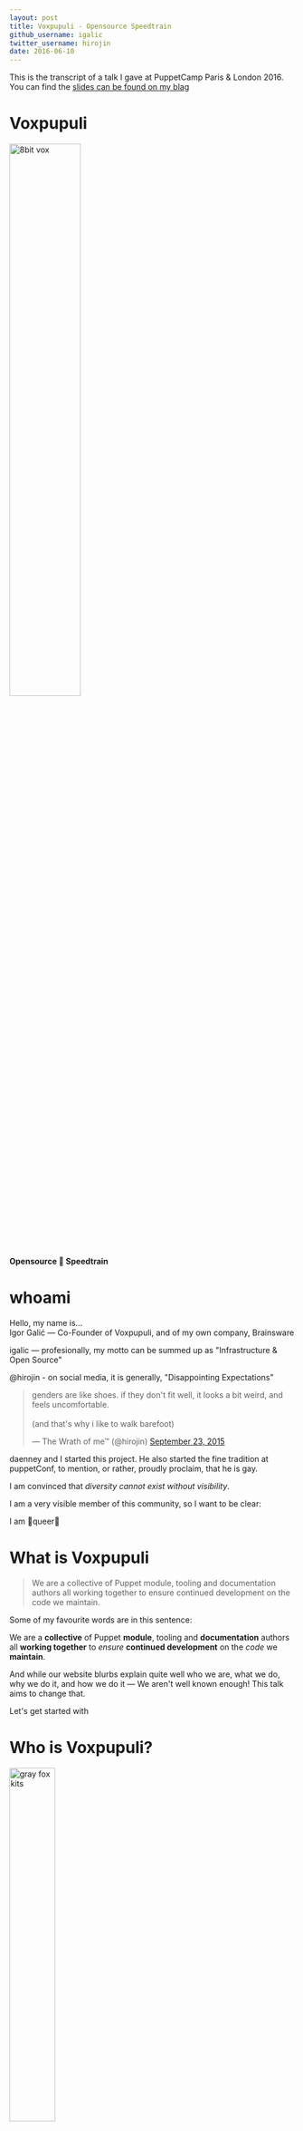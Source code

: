 ```yaml
---
layout: post
title: Voxpupuli - Opensource Speedtrain
github_username: igalic
twitter_username: hirojin
date: 2016-06-10
---
```


This is the transcript of a talk I gave at PuppetCamp Paris & London 2016.
You can find the [slides can be found on my blag](https://blag.esotericsystems.at/igor/presents/voxpupuli-opensource-speedtrain/)

Voxpupuli
=========

<img alt="8bit vox" src="{{ site.url }}{{ site.baseurl }}/static/images/8bit-vox.png" width="50%" height="50%" />

**Opensource 🚅 Speedtrain**

whoami
======

Hello, my name is…  
Igor Galić — Co-Founder of Voxpupuli, and of my own company, Brainsware

igalic — profesionally, my motto can be summed up as "Infrastructure & Open Source"

@hirojin - on social media, it is generally, "Disappointing Expectations"

<blockquote class="twitter-tweet" data-lang="en"><p lang="en" dir="ltr">genders are like shoes. if they don&#39;t fit well, it looks a bit weird, and feels uncomfortable.<br><br>(and that&#39;s why i like to walk barefoot)</p>&mdash; The Wrath of me™ (@hirojin) <a href="https://twitter.com/hirojin/status/646652627581829120">September 23, 2015</a></blockquote>
<script async src="//platform.twitter.com/widgets.js" charset="utf-8"></script>

daenney and I started this project. He also started the fine tradition at  
puppetConf, to mention, or rather, proudly proclaim, that he is gay.

I am convinced that *diversity cannot exist without visibility*.

I am a very visible member of this community, so I want to be clear:

I am 🌈queer🌈

What is Voxpupuli
=================

> We are a collective of Puppet module, tooling and documentation authors all working together to ensure continued development on the code we maintain.

Some of my favourite words are in this sentence:

We are a **collective** of Puppet **module**, tooling and **documentation** authors all **working together** to *ensure* **continued development** on the *code* we **maintain**.

And while our website blurbs explain quite well who we are, what we do, why we do it, and how we do it — We aren't well known enough! This talk aims to change that.

Let's get started with

Who is Voxpupuli?
=================

<img alt="gray fox kits" src="{{ site.url }}{{ site.baseurl }}/static/images/gray-fox-kits-956687_1280.jpg" width="40%" height="40%" />

64… wait 65… no actually 66 volunteers

-   admins
-   many non-coders
-   git newbies

Currently, Voxpupuli is made of ~64~ ~65~ 66 people who alltogether have  
access to 130~ repositories. Most of those represent either puppet modules (100~) or puppet-lint checks, or some other kind of gem.

Except for those among us who are Puppet employees, none of our contributors are paid to do this work. And even the Puppet employees aren't paid to do *this* work! We are volunteers, most of us are admins, many of us not coders, a lot of us don't know how git works…

Why is Voxpupuli?
=================

-   impulsiveness

Daenney and me founded, then Puppet-Community, out of impulsiveness. We were frustrated with the pace at which things were moving, and we figured that we needed a space where we can iterate faster than Puppet. Puppet is bound by contracts to their customers. We as admins, running primarily the open source version of puppet, on the other hand, are free to decide on our own when to move, upgrade or break something.

-   necessity

Maintaining puppet modules is hard. Constantly ensuring quality is a
never-ending race against bit-rot. The ruby ecosystem is evolving fast, and it's
hard to keep up with the tools and *best* practices. Running this race alone can
be exhausting, at best. But slipping up, falling ill, taking vacation, changing
jobs, losing interest - [being human](http://somethingsinistral.net/blog/hiatus/), makes it impossible to keep up *alone*.

As systems administrators we strive to eliminate any possible
single-point-of-failure. Often times forgetting that we ourselves can become
one. Sometimes in this very process.

A puppet module can be tiny. Yet, at times, it may require a lot of attention and time. Even if not, if you have more than one module, it adds up!

With 60~ other people around, you are not alone. I believe that in Voxpupuli we have succeeded in eliminating the single-point of failure of the *maintainer*.

<img alt="more fox pups" src="{{ site.url }}{{ site.baseurl }}/static/images/more-fox-pups.jpg" width="40%" height="40%" />

Daenney and I may have been the fire-starters, but Voxpupuli has transcended our  
hopes and expectations. It has become that proof that the sum is greater than its parts.

Voxpupuli is a collaborative space, and a safe-haven.

For people, and for their work.

How does Voxpupuli…?
====================

So how are we doing this? With people; obviously.  
With robots, too. And with tools, that enforce standards and conventions. Let's start with the robots…

Robots: vpci
============

<img alt="8bit vpci" src="{{ site.url }}{{ site.baseurl }}/static/images/8bit-vpci.png" width="50%" height="50%" />

Is a set of bash and python scripts that runs beaker tests for Voxpupuli, but
also for Puppet. Of those modules that have beaker acceptance tests, we can be
relatively certain that they will work out quite fine.

Robots: Travis
==============

<img alt="Travis" src="{{ site.url }}{{ site.baseurl }}/static/images/travis-mascot-600px.png" width="60%" height="60%" />

-   rspec-puppet
-   STRICT\_VARIABLES
-   rubocop
-   release

Travis does *the rest*. Our `.travis.yml` is rather extensive. We have test
against all *current* ruby versions. We test puppet 3.x and 4.x. Always with
`STRICT_VARIABLES`. We run linters for our puppet code, and rspec-rubocop for
our spec tests and ruby code.

Sometimes rubocop can be a pain — mostly because it's a fast moving target.
However, enforcing a uniform style, and catching potentially dangerous code in a
highly dynamic language, with a highly flexible syntax, is absolutely
invaluable.

Finally, Travis also deploys our modules to the Puppetforge, and our Gems to the
Rubyforge. It does so, whenever someone creates a tag. And to make **this**
uniform too, we have the `voxpupuli/release` gem with rake tasks that check the
`CHANGELOG.md`, tag, bump the version, and push.

We tried really hard to make our release process as *easy* as possible, so that
anyone who wants, or needs a release of the current master, can request that
simply by creating a pull-request.

People: Contributor
===================

<img alt="mirror" src="{{ site.url }}{{ site.baseurl }}/static/images/frame-308791_1280.png" width="50%" height="50%" />

-   issues & pull requests
-   feedback on irc & slack

So if **you** need a fresh release of puppet-mcollective, **you** can do that. All
you have to do is create a pull-request. And hunt-down someone who'll merge it,
and run rake `travis_release`.

For this we have a broad set of channels: GitHub Pull Requests and Issues being
the most obvious here. And you can use those for other bug reports, or to
provide us with patches.

Structure and Communication
===========================

in Community Management

<img alt="plumbing" src="{{ site.url }}{{ site.baseurl }}/static/images/plumbing.jpg" width="60%" height="60%" />

The *plumbing* repository is where you can track or report structural issues
that need public discussion. Bugs in the community, or feature requests, if you
so will. We also have a Code of Conduct email list, for privately disclosing
issues.

All our channels, be that IRC & Slack, or Github, or Mailing Lists, adhere to
the the general Puppet code of conduct. We also explicitly have the Covenant
Code of Conduct in place in all of our repositories.

Every contribution, no matter how trivial or elaborate, or even *wrong* is
immensely valuable. Treating it, and the person it comes from with the respect
and hummility strenghtens our ties to the community, and can broaden it, too.

People: Members
===============

<img alt="Accept" src="{{ site.url }}{{ site.baseurl }}/static/images/Accept.png" width="200" height="200" />

-   push buttons

Many drive-thru contributors circle around, and finally stick around. Whenever I
notice that someone is doing my job, I invite them to the organisation. Clicking
on accept in that email is all they have to do. We don't require anyone to sign
a CLA (Contributor License Agreement), or anything like that. But, clicking that
button is a powerful motion. Suddenly, instead of having one pet project, a
person has merge access to *all* our repositories. This can be an exhilerating
feeling. It might not last long, mind you, but even so, it motivates them to
clean up a bunch of old issues & pull requests, or release a module that hasn't
been released in a while.

Again, the reason why it's so simple to get started with these things, rather
than to be overwhelmed with it are our standards and conventions.

-   We use module\_sync to handle boilerplate code across repositories
-   This ensures .rubocop.yml, .puppet-lint.rc, Rakefile & Gemfile, and .travis.yml to be same-ish
-   Every pull request is checked by Travis & vpci
-   Every pull request is reviewed and merged by someone who is *not* the author

<img alt="tyre fire" src="{{ site.url }}{{ site.baseurl }}/static/images/tyre-fire.jpg" width="40%" height="40%" />

If this sounds boring, all I can say is that boring code is *good*. We have far
too much excitement in our jobs.

<img alt="campfire" src="{{ site.url }}{{ site.baseurl }}/static/images/lagerfeuer.jpg" width="40%" height="40%" />

So having boring code code that helps us run our infrastructure give you  
that warm fuzzy feeling of reliability.

People: Community Gardeners
===========================

<img alt="community garden" src="{{ site.url }}{{ site.baseurl }}/static/images/community-garden.jpg" width="40%" height="40%" />

-   grant & revoke access
-   enforce coc
-   listen

I am, in GitHub speak, one of the Owners of the Voxpupuli organisation. In
GitHub terms this means I can grant (and revoke) access to our repositories.

In our own terms, it means that I

-   hold the keys to our secrets
-   get to be on the <coc@voxpupuli.org> list

It means that I have to listen — often for clues — to our community. I might
have to moderate behaviour, or (over)enthusiasm. If others have failed to do so,
I have to enforce our CoC. And finally, I have to recognize and empower
contributors, elavating them to members.

The Quantified Us
=================

Often, just listening is not enough. In the days of Big Data, we can gather
information about our community automatically, thanks to the magic of APIs! And
we can proccess this Big Data with Big Data tools, such as CSV.

Currently we use

-   underscoregan/community\_management
-   lbabhr/octohatrack
-   duckinator/how\_is

to gather the basic info on how our community is doing — and more importantly
*who* is doing things. It's very important to us to reward all members of our
community with the gift of merge access — especially the ones the ones who may
otherwise slip thru the cracks because all they do is report bugs / issues, and
review pull requests!

What does Voxpupuli…
====================

<img alt="8bit vox" src="{{ site.url }}{{ site.baseurl }}/static/images/8bit-vox.png" width="50%" height="50%" />

-   … do for my company?
-   … do for me?

We provide a broad set of well recongised modules. These modules are subject to
the highest quality standards — enforced by robots!

Our modules are released frequently (by robots!), and are compatible with the latest puppet versions.

If you have a popular module or gem, we can adopt it, *and you*.

Steal this process
==================

At the off chance that none of our modules strike your fancy, you might still be
interested in our tools, or our process.

All the tools we use are freely (gratis, libre) available. All the tools we produce are freely (gratis, libre) available.

If you are stuck in a silo, you may be able to aleviate your pains by adopting our tools to enforce standards, quality, and to make deployments easy.

If you are "stuck" in a flat hierarchy, you may be in the unique position of having responsibility, *and* power.

I advise your to take your responsibility for your team mates first, and to use your power wisely. If you adopt our management process, it will mean that on-boarding practially takes care of itself.

Be that new junior ops colleagues, or veteran developers, when you ***empower*** them you will earn their trust and their respect.

Thank you
=========

-   Catch me (us!) for questions! Come talk to us in `#voxpupuli`!
-   …join us!


Sources
=======

* https://pixabay.com/en/gray-fox-kits-young-babies-956687/
* https://www.flickr.com/photos/yellowstonenps/18654448490
* https://pixabay.com/en/frame-mirror-picture-baroque-empty-308791/
* https://www.flickr.com/photos/timmy/5910881115/
* https://commons.wikimedia.org/wiki/File:Accept.svg
* https://www.flickr.com/photos/widnr/6588149033
* https://www.flickr.com/photos/sejanc/866122048
* https://www.flickr.com/photos/pellesten/8286654017/
